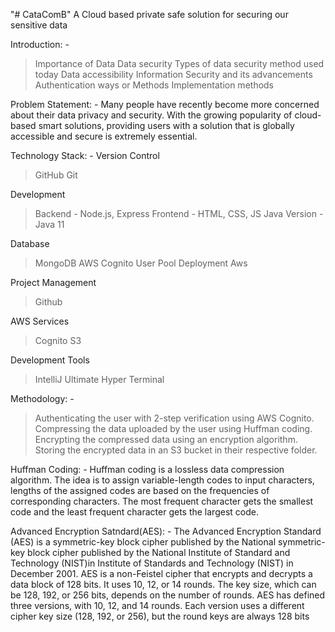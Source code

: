 "# CataComB" 
A Cloud based private safe solution for securing our sensitive data

Introduction: -
> Importance of Data
> Data security
> Types of data security method used today
> Data accessibility
> Information Security and its advancements
> Authentication ways or Methods
> Implementation methods

Problem Statement: -
Many people have recently become more concerned about their data privacy and security. With the growing popularity of cloud-based smart solutions, providing users with a solution that is globally accessible and secure is extremely essential. 

Technology Stack: -
Version Control
> GitHub
> Git

Development
> Backend - Node.js, Express
> Frontend -  HTML, CSS, JS
> Java Version - Java 11

Database
> MongoDB
> AWS Cognito User Pool
> Deployment
> Aws

Project Management
> Github

AWS Services
> Cognito
> S3

Development Tools
> IntelliJ Ultimate
> Hyper Terminal

Methodology: -
> Authenticating the user with 2-step verification using AWS Cognito. 
> Compressing the data uploaded by the user using Huffman coding.
> Encrypting the compressed data using an encryption algorithm.
> Storing the encrypted data in an S3 bucket in their respective folder.

Huffman Coding: - Huffman coding is a lossless data compression algorithm. The idea is to assign variable-length codes to input characters, lengths of the assigned codes are based on the frequencies of corresponding characters. The most frequent character gets the smallest code and the least frequent character gets the largest code.

Advanced Encryption Satndard(AES): -
The Advanced Encryption Standard (AES) is a symmetric-key block cipher published by the National symmetric-key block cipher published by the National Institute of Standard and Technology (NIST)in Institute of Standards and Technology (NIST) in December 2001. AES is a non-Feistel cipher that encrypts and decrypts a data block of 128 bits. It uses 10, 12, or 14 rounds. The key size, which can be 128, 192, or 256 bits, depends on the number of rounds. AES has defined three versions, with 10, 12, and 14 rounds. Each version uses a different cipher key size (128, 192, or 256), but the round keys are always 128 bits

